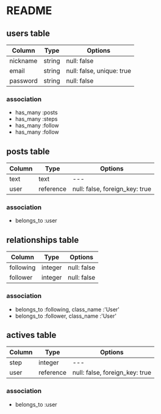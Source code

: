 # README

## users table
|Column|Type|Options|
|------|----|-------|
|nickname|string|null: false|
|email|string|null: false, unique: true|
|password|string|null: false|

### association 
- has_many :posts
- has_many :steps
- has_many :follow
- has_many :follow

## posts table
|Column|Type|Options|
|------|----|-------|
|text|text|---|
|user|reference|null: false, foreign_key: true|

### association
- belongs_to :user

## relationships table
|Column|Type|Options|
|------|----|-------|
|following|integer|null: false|
|follower|integer|null: false|

### association 
- belongs_to :following, class_name :'User'
- belongs_to :follower, class_name :'User'

## actives table
|Column|Type|Options|
|------|----|-------|
|step|integer|---|
|user|reference|null: false, foreign_key: true|

### association
- belongs_to :user